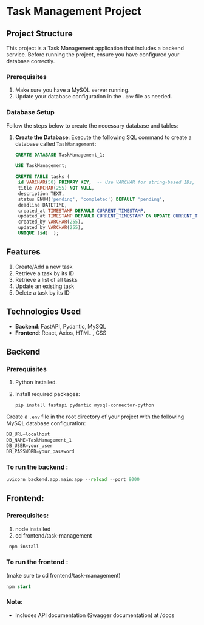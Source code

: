 # Task Management Project

## Project Structure

This project is a Task Management application that includes a backend service. Before running the project, ensure you have configured your database correctly.

### Prerequisites

1. Make sure you have a MySQL server running.
2. Update your database configuration in the `.env` file as needed.

### Database Setup

Follow the steps below to create the necessary database and tables:

1. **Create the Database**:
   Execute the following SQL command to create a database called `TaskManagement`:

   ```sql
   CREATE DATABASE TaskManagement_1;

   USE TaskManagement;

   CREATE TABLE tasks (
    id VARCHAR(50) PRIMARY KEY,  -- Use VARCHAR for string-based IDs, with a reasonable length like 50
    title VARCHAR(255) NOT NULL,
    description TEXT,
    status ENUM('pending', 'completed') DEFAULT 'pending',
    deadline DATETIME,
    created_at TIMESTAMP DEFAULT CURRENT_TIMESTAMP,
    updated_at TIMESTAMP DEFAULT CURRENT_TIMESTAMP ON UPDATE CURRENT_TIMESTAMP,
    created_by VARCHAR(255),
    updated_by VARCHAR(255),
    UNIQUE (id)  );

   ```

## Features

1. Create/Add a new task
2. Retrieve a task by its ID
3. Retrieve a list of all tasks
4. Update an existing task
5. Delete a task by its ID

## Technologies Used

- **Backend**: FastAPI, Pydantic, MySQL
- **Frontend**: React, Axios, HTML , CSS

## Backend

### Prerequisites

1. Python installed.
2. Install required packages:

   ```sql
   pip install fastapi pydantic mysql-connector-python
   ```

Create a `.env` file in the root directory of your project with the following MySQL database configuration:

```sql
DB_URL=localhost
DB_NAME=TaskManagement_1
DB_USER=your_user
DB_PASSWORD=your_password
```

### To run the backend :

```python
uvicorn backend.app.main:app --reload --port 8000
```

## Frontend:

### Prerequisites:

1. node installed
2. cd frontend/task-management

```sql
 npm install
```

### To run the frontend :

(make sure to cd frontend/task-management)

```sql
npm start
```

### Note:

- Includes API documentation (Swagger documentation) at /docs

